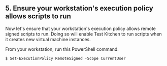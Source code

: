 ## 5. Ensure your workstation's execution policy allows scripts to run

Now let's ensure that your workstation's execution policy allows remote signed scripts to run. Doing so will enable Test Kitchen to run scripts when it creates new virtual machine instances.

From your workstation, run this PowerShell command.

```ps
$ Set-ExecutionPolicy RemoteSigned -Scope CurrentUser
```
